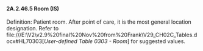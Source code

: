 #### 2A.2.46.5 Room (IS)

Definition: Patient room. After point of care, it is the most general location designation. Refer to file:///E:\V2\v2.9%20final%20Nov%20from%20Frank\V29_CH02C_Tables.docx#HL70303[_User-defined Table 0303 - Room_] for suggested values.
